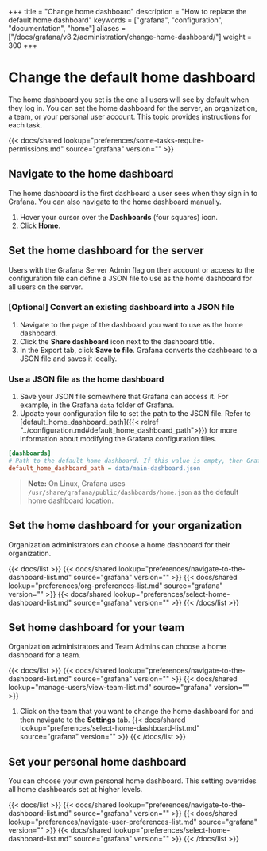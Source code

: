 +++
title = "Change home dashboard"
description = "How to replace the default home dashboard"
keywords = ["grafana", "configuration", "documentation", "home"]
aliases = ["/docs/grafana/v8.2/administration/change-home-dashboard/"]
weight = 300
+++

# Change the default home dashboard

The home dashboard you set is the one all users will see by default when they log in. You can set the home dashboard for the server, an organization, a team, or your personal user account. This topic provides instructions for each task.

{{< docs/shared lookup="preferences/some-tasks-require-permissions.md" source="grafana" version="<GRAFANA VERSION>" >}}

## Navigate to the home dashboard

The home dashboard is the first dashboard a user sees when they sign in to Grafana. You can also navigate to the home dashboard manually.

1. Hover your cursor over the **Dashboards** (four squares) icon.
1. Click **Home**.

## Set the home dashboard for the server

Users with the Grafana Server Admin flag on their account or access to the configuration file can define a JSON file to use as the home dashboard for all users on the server.

### [Optional] Convert an existing dashboard into a JSON file

1. Navigate to the page of the dashboard you want to use as the home dashboard.
1. Click the **Share dashboard** icon next to the dashboard title.
1. In the Export tab, click **Save to file**. Grafana converts the dashboard to a JSON file and saves it locally.

### Use a JSON file as the home dashboard

1. Save your JSON file somewhere that Grafana can access it. For example, in the Grafana `data` folder of Grafana.
1. Update your configuration file to set the path to the JSON file. Refer to [default_home_dashboard_path]({{< relref "../configuration.md#default_home_dashboard_path">}}) for more information about modifying the Grafana configuration files.

```ini
[dashboards]
# Path to the default home dashboard. If this value is empty, then Grafana uses StaticRootPath + "dashboards/home.json"
default_home_dashboard_path = data/main-dashboard.json
```

> **Note:** On Linux, Grafana uses `/usr/share/grafana/public/dashboards/home.json` as the default home dashboard location.

## Set the home dashboard for your organization

Organization administrators can choose a home dashboard for their organization.

{{< docs/list >}}
{{< docs/shared lookup="preferences/navigate-to-the-dashboard-list.md" source="grafana" version="<GRAFANA VERSION>" >}}
{{< docs/shared lookup="preferences/org-preferences-list.md" source="grafana" version="<GRAFANA VERSION>" >}}
{{< docs/shared lookup="preferences/select-home-dashboard-list.md" source="grafana" version="<GRAFANA VERSION>" >}}
{{< /docs/list >}}

## Set home dashboard for your team

Organization administrators and Team Admins can choose a home dashboard for a team.

{{< docs/list >}}
{{< docs/shared lookup="preferences/navigate-to-the-dashboard-list.md" source="grafana" version="<GRAFANA VERSION>" >}}
{{< docs/shared lookup="manage-users/view-team-list.md" source="grafana" version="<GRAFANA VERSION>" >}}

1. Click on the team that you want to change the home dashboard for and then navigate to the **Settings** tab.
   {{< docs/shared lookup="preferences/select-home-dashboard-list.md" source="grafana" version="<GRAFANA VERSION>" >}}
   {{< /docs/list >}}

## Set your personal home dashboard

You can choose your own personal home dashboard. This setting overrides all home dashboards set at higher levels.

{{< docs/list >}}
{{< docs/shared lookup="preferences/navigate-to-the-dashboard-list.md" source="grafana" version="<GRAFANA VERSION>" >}}
{{< docs/shared lookup="preferences/navigate-user-preferences-list.md" source="grafana" version="<GRAFANA VERSION>" >}}
{{< docs/shared lookup="preferences/select-home-dashboard-list.md" source="grafana" version="<GRAFANA VERSION>" >}}
{{< /docs/list >}}
